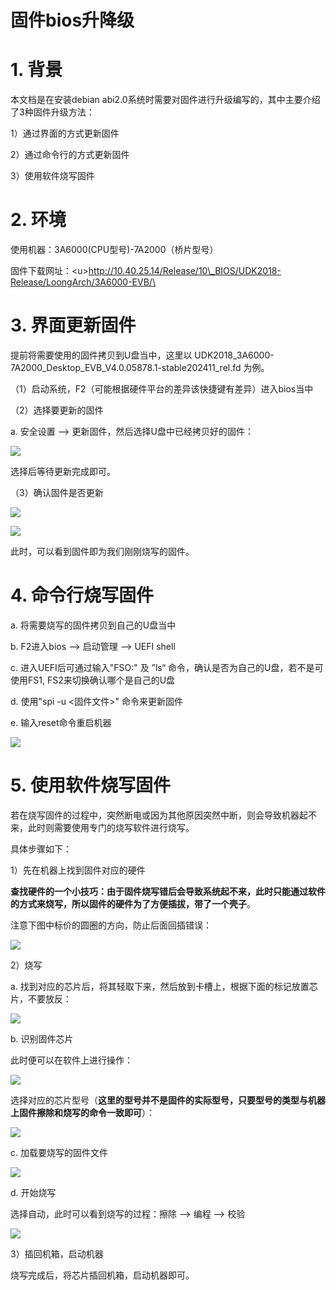 # 固件bios升降级

# 1. 背景

本文档是在安装debian abi2.0系统时需要对固件进行升级编写的，其中主要介绍了3种固件升级方法：

1）通过界面的方式更新固件

2）通过命令行的方式更新固件

3）使用软件烧写固件

# 2. 环境

&#x20;      使用机器：3A6000(CPU型号)-7A2000（桥片型号）

&#x20;      固件下载网址：\<u>http://10.40.25.14/Release/10\_BIOS/UDK2018-Release/LoongArch/3A6000-EVB/\</u> 

# 3. 界面更新固件

&#x20;     提前将需要使用的固件拷贝到U盘当中，这里以  UDK2018\_3A6000-7A2000\_Desktop\_EVB\_V4.0.05878.1-stable202411\_rel.fd 为例。

（1）启动系统，F2（可能根据硬件平台的差异该快捷键有差异）进入bios当中

（2）选择要更新的固件

&#x20;       a. 安全设置 --> 更新固件，然后选择U盘中已经拷贝好的固件：

![](assets/4pQhzoVgOw5rD4gbS2wlOjBBjQ4GMDDNNA6va6tS43k=.png)

&#x20;      选择后等待更新完成即可。

（3）确认固件是否更新

![](assets/ielzz7cmowVty2yOYnjVgipMq0TbKFixFBmO669jS4s=.png)

![](assets/6TTkudfqwNx5BHiSuMf9D4pa7DPuhRk5zwRkeJy810o=.png)

&#x20;       此时，可以看到固件即为我们刚刚烧写的固件。

# 4. 命令行烧写固件

a.  将需要烧写的固件拷贝到自己的U盘当中

b. F2进入bios --> 启动管理 --> UEFI shell

c. 进入UEFI后可通过输入"FSO:" 及 ”ls“ 命令，确认是否为自己的U盘，若不是可使用FS1, FS2来切换确认哪个是自己的U盘

d. 使用"spi -u <固件文件>" 命令来更新固件

e. 输入reset命令重启机器

![](assets/ZIHZCWXaEAc70NM6mkpPX0fWc_yfBfFUy7rNRMHjIRY=.png)

# 5. 使用软件烧写固件

&#x20;      若在烧写固件的过程中，突然断电或因为其他原因突然中断，则会导致机器起不来，此时则需要使用专门的烧写软件进行烧写。

&#x20;      具体步骤如下：

&#x20;     1）先在机器上找到固件对应的硬件

&#x20;      **查找硬件的一个小技巧：由于固件烧写错后会导致系统起不来，此时只能通过软件的方式来烧写，所以固件的硬件为了方便插拔，带了一个壳子**。

&#x20;   注意下图中标价的圆圈的方向，防止后面回插错误：

![](assets/MRXUqoIjtuKuQ9EtjXn9_Y7Rzxyv66TWBJVgg1j5U-4=.png)

&#x20;   2）烧写

&#x20;   a. 找到对应的芯片后，将其轻取下来，然后放到卡槽上，根据下面的标记放置芯片，不要放反：

![](assets/l7ucTqmmWZQz1hLoP753jJTB3kP4R63oZwkZiJ1sMB4=.png)

b. 识别固件芯片

此时便可以在软件上进行操作：

![](assets/1DvDSvh4NlN8aRyHKrZOX1OMdleJ5L4gCVog9zmuVnY=.png)

选择对应的芯片型号（**这里的型号并不是固件的实际型号，只要型号的类型与机器上固件擦除和烧写的命令一致即可**）：

![](assets/dYQNWvuQlx1kiSjCo0VarGzc8ZxfdDfybdFO-oCPahY=.png)

c. 加载要烧写的固件文件

![](assets/nNgTnK55lCI5bN83wjDpRI7LqFM8Ez0TF6o-bZaGq_A=.png)

d. 开始烧写

选择自动，此时可以看到烧写的过程：擦除 --> 编程 --> 校验

![](assets/cEh_q2JaeMeb1ZbSNYoCegtojHrCIAkLrxkkFp1Eo0U=.png)

3）插回机箱，启动机器

烧写完成后，将芯片插回机箱，启动机器即可。

